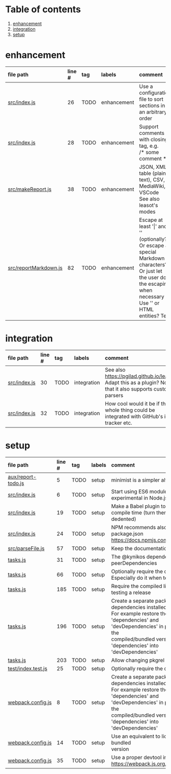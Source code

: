 # Table of contents

1. [enhancement](#1-0)
2. [integration](#1-1)
3. [setup](#1-2)

# enhancement<a id="1-0"></a>

| file path | line # | tag | labels | comment
|:----------|:-------|:----|:-------|:-------
| [src/index.js](src/index.js#L26) | 26 | TODO | enhancement | Use a configuration file to sort sections in an arbitrary<br>order
| [src/index.js](src/index.js#L28) | 28 | TODO | enhancement | Support comments with closing tag, e.g.<br>/* some comment */
| [src/makeReport.js](src/makeReport.js#L38) | 38 | TODO | enhancement | JSON, XML, table (plain text), CSV, MediaWiki, VSCode<br>See also leasot's modes
| [src/reportMarkdown.js](src/reportMarkdown.js#L82) | 82 | TODO | enhancement | Escape at least '\|' and '\' (optionally?)<br>Or escape all special Markdown characters?<br>Or just let the user do the escaping when necessary<br>Use '\' or HTML entities? Test

# integration<a id="1-1"></a>

| file path | line # | tag | labels | comment
|:----------|:-------|:----|:-------|:-------
| [src/index.js](src/index.js#L30) | 30 | TODO | integration | See also https://pgilad.github.io/leasot/<br>Adapt this as a plugin? Note that it also supports custom parsers
| [src/index.js](src/index.js#L32) | 32 | TODO | integration | How cool would it be if the whole thing could be<br>integrated with GitHub's issue tracker etc.

# setup<a id="1-2"></a>

| file path | line # | tag | labels | comment
|:----------|:-------|:----|:-------|:-------
| [aux/report-todo.js](aux/report-todo.js#L5) | 5 | TODO | setup | minimist is a simpler alternative to commander.js
| [src/index.js](src/index.js#L6) | 6 | TODO | setup | Start using ES6 module imports when they're no longer<br>experimental in Node.js
| [src/index.js](src/index.js#L19) | 19 | TODO | setup | Make a Babel plugin to pre-process all oneLine strings at<br>compile time (turn them all into normal strings, properly dedented)
| [src/index.js](src/index.js#L24) | 24 | TODO | setup | NPM recommends also specifying 'engines' in package.json<br>https://docs.npmjs.com/using-npm/developers.html
| [src/parseFile.js](src/parseFile.js#L57) | 57 | TODO | setup | Keep the documentation in sync with this object's keys
| [tasks.js](tasks.js#L31) | 31 | TODO | setup | The @kynikos dependencies should only provide peerDependencies
| [tasks.js](tasks.js#L66) | 66 | TODO | setup | Optionally require the compiled library from dist/ to test it<br>Especially do it when testing a release
| [tasks.js](tasks.js#L185) | 185 | TODO | setup | Require the compiled library from dist/ to test it when<br>testing a release
| [tasks.js](tasks.js#L196) | 196 | TODO | setup | Create a separate package with normal package.json<br>dependencies installed in node_modules<br>For example restore the normal separation between 'dependencies' and<br>'devDependencies' in package.json, but, when building the<br>compiled/bundled version, temporarily merge 'dependencies' into<br>'devDependencies'
| [tasks.js](tasks.js#L203) | 203 | TODO | setup | Allow changing pkgrel
| [test/index.test.js](test/index.test.js#L25) | 25 | TODO | setup | Optionally require the compiled library from dist to test it
| [webpack.config.js](webpack.config.js#L8) | 8 | TODO | setup | Create a separate package with normal package.json<br>dependencies installed in node_modules<br>For example restore the normal separation between 'dependencies' and<br>'devDependencies' in package.json, but, when building the<br>compiled/bundled version, temporarily merge 'dependencies' into<br>'devDependencies'
| [webpack.config.js](webpack.config.js#L14) | 14 | TODO | setup | Use an equivalent to licensify, especially with the bundled<br>version
| [webpack.config.js](webpack.config.js#L35) | 35 | TODO | setup | Use a proper devtool in production<br>https://webpack.js.org/configuration/devtool/#production
